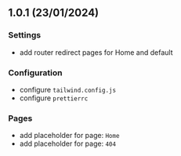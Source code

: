 ## 1.0.1 (23/01/2024)

### Settings

- add router redirect pages for Home and default

### Configuration

- configure `tailwind.config.js`
- configure `prettierrc`

### Pages

- add placeholder for page: `Home`
- add placeholder for page: `404`
